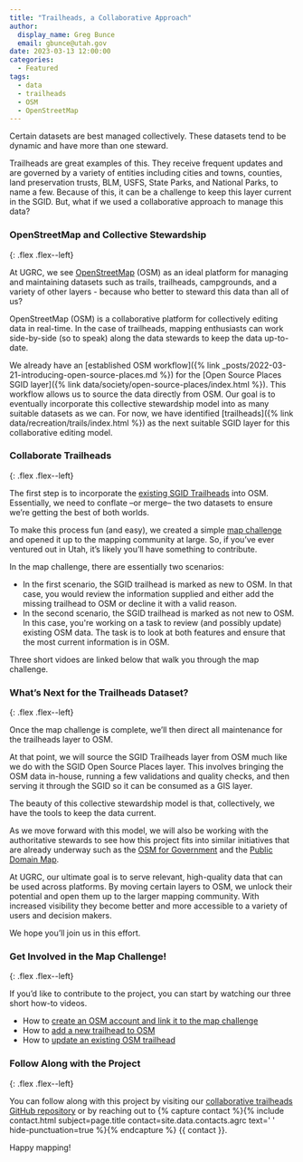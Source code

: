 ```yaml
---
title: "Trailheads, a Collaborative Approach"
author:
  display_name: Greg Bunce
  email: gbunce@utah.gov
date: 2023-03-13 12:00:00
categories:
  - Featured
tags:
  - data
  - trailheads
  - OSM
  - OpenStreetMap
---
```


Certain datasets are best managed collectively. These datasets tend to be dynamic and have more than one steward. 

Trailheads are great examples of this. They receive frequent updates and are governed by a variety of entities including cities and towns, counties, land preservation trusts, BLM, USFS, State Parks, and National Parks, to name a few. Because of this, it can be a challenge to keep this layer current in the SGID. But, what if we used a collaborative approach to manage this data?


### OpenStreetMap and Collective Stewardship
{: .flex .flex--left}

At UGRC, we see [OpenStreetMap](https://www.openstreetmap.org/) (OSM) as an ideal platform for managing and maintaining datasets such as trails, trailheads, campgrounds, and a variety of other layers - because who better to steward this data than all of us? 

OpenStreetMap (OSM) is a collaborative platform for collectively editing data in real-time. In the case of trailheads, mapping enthusiasts can work side-by-side (so to speak) along the data stewards to keep the data up-to-date.  

We already have an [established OSM workflow]({% link _posts/2022-03-21-introducing-open-source-places.md %}) for the [Open Source Places SGID layer]({% link data/society/open-source-places/index.html %}). This workflow allows us to source the data directly from OSM. Our goal is to eventually incorporate this collective stewardship model into as many suitable datasets as we can. For now, we have identified [trailheads]({% link data/recreation/trails/index.html %}) as the next suitable SGID layer for this collaborative editing model.

### Collaborate Trailheads
{: .flex .flex--left}

The first step is to incorporate the [existing SGID Trailheads](https://opendata.gis.utah.gov/datasets/utah-trailheads/explore) into OSM. Essentially, we need to conflate –or merge– the two datasets to ensure we’re getting the best of both worlds.

To make this process fun (and easy), we created a simple [map challenge](https://maproulette.org/browse/challenges/28673) and opened it up to the mapping community at large. So, if you’ve ever ventured out in Utah, it’s likely you’ll have something to contribute.

In the map challenge, there are essentially two scenarios:

- In the first scenario, the SGID trailhead is marked as new to OSM. In that case, you would review the information supplied and either add the missing trailhead to OSM or decline it with a valid reason.
- In the second scenario, the SGID trailhead is marked as not new to OSM. In this case, you're working on a task to review (and possibly update) existing OSM data. The task is to look at both features and ensure that the most current information is in OSM.

Three short vidoes are linked below that walk you through the map challenge.

### What’s Next for the Trailheads Dataset?
{: .flex .flex--left}

Once the map challenge is complete, we’ll then direct all maintenance for the trailheads layer to OSM. 

At that point, we will source the SGID Trailheads layer from OSM much like we do with the SGID Open Source Places layer. This involves bringing the OSM data in-house, running a few validations and quality checks, and then serving it through the SGID so it can be consumed as a GIS layer. 

The beauty of this collective stewardship model is that, collectively, we have the tools to keep the data current.

As we move forward with this model, we will also be working with the authoritative stewards to see how this project fits into similar initiatives that are already underway such as the [OSM for Government](https://wiki.openstreetmap.org/wiki/OpenStreetMap_for_Government) and the [Public Domain Map](https://publicdomainmap.org/).

At UGRC, our ultimate goal is to serve relevant, high-quality data that can be used across platforms. By moving certain layers to OSM, we unlock their potential and open them up to the larger mapping community. With increased visibility they become better and more accessible to a variety of users and decision makers.

We hope you’ll join us in this effort.

### Get Involved in the Map Challenge!
{: .flex .flex--left}

If you’d like to contribute to the project, you can start by watching our three short how-to videos. 

- How to [create an OSM account and link it to the map challenge](https://vimeo.com/807718819)
- How to [add a new trailhead to OSM](https://vimeo.com/807595086)
- How to [update an existing OSM trailhead](https://vimeo.com/807604623)

### Follow Along with the Project
{: .flex .flex--left}

You can follow along with this project by visiting our [collaborative trailheads GitHub repository](https://github.com/agrc/collaborative-trailheads) or by reaching out to {% capture contact %}{% include contact.html subject=page.title contact=site.data.contacts.agrc text=' ' hide-punctuation=true %}{% endcapture %}
{{ contact }}.


Happy mapping!
